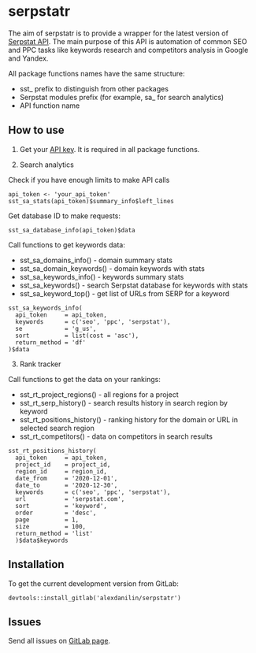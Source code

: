 serpstatr
=========

The aim of serpstatr is to provide a wrapper for the latest version of
[Serpstat API](https://serpstat.com/api/). The main purpose of this API
is automation of common SEO and PPC tasks like keywords research and
competitors analysis in Google and Yandex.

All package functions names have the same structure:

-   sst\_ prefix to distinguish from other packages
-   Serpstat modules prefix (for example, sa\_ for search analytics)
-   API function name

How to use
----------

1. Get your [API key](https://serpstat.com/users/profile/). It is required
in all package functions.

2. Search analytics

Check if you have enough limits to make API calls

    api_token <- 'your_api_token'
    sst_sa_stats(api_token)$summary_info$left_lines

Get database ID to make requests:

    sst_sa_database_info(api_token)$data

Call functions to get keywords data:

-   sst\_sa\_domains\_info() - domain summary stats
-   sst\_sa\_domain\_keywords() - domain keywords with stats
-   sst\_sa\_keywords\_info() - keywords summary stats
-   sst\_sa\_keywords() - search Serpstat database for keywords with
    stats
-   sst\_sa\_keyword\_top() - get list of URLs from SERP for a keyword

<!-- -->

    sst_sa_keywords_info(
      api_token     = api_token,
      keywords      = c('seo', 'ppc', 'serpstat'),
      se            = 'g_us',
      sort          = list(cost = 'asc'),
      return_method = 'df'
    )$data
    
3. Rank tracker

Call functions to get the data on your rankings:

-   sst_rt_project_regions() - all regions for a project
-   sst_rt_serp_history() - search results history in search region by keyword
-   sst_rt_positions_history() - ranking history for the domain or URL in 
    selected search region
-   sst_rt_competitors() - data on competitors in search results

<!-- -->

    sst_rt_positions_history(
      api_token     = api_token,
      project_id    = project_id,
      region_id     = region_id,
      date_from     = '2020-12-01',
      date_to       = '2020-12-30',
      keywords      = c('seo', 'ppc', 'serpstat'),
      url           = 'serpstat.com',
      sort          = 'keyword',
      order         = 'desc',
      page          = 1,
      size          = 100,
      return_method = 'list'
      )$data$keywords

Installation
------------

To get the current development version from GitLab:

    devtools::install_gitlab('alexdanilin/serpstatr')

Issues
------

Send all issues on [GitLab
page](https://gitlab.com/alexdanilin/serpstatr/-/issues).
